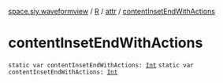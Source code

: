 [space.siy.waveformview](../../index.md) / [R](../index.md) / [attr](index.md) / [contentInsetEndWithActions](./content-inset-end-with-actions.md)

# contentInsetEndWithActions

`static var contentInsetEndWithActions: `[`Int`](https://kotlinlang.org/api/latest/jvm/stdlib/kotlin/-int/index.html)
`static var contentInsetEndWithActions: `[`Int`](https://kotlinlang.org/api/latest/jvm/stdlib/kotlin/-int/index.html)